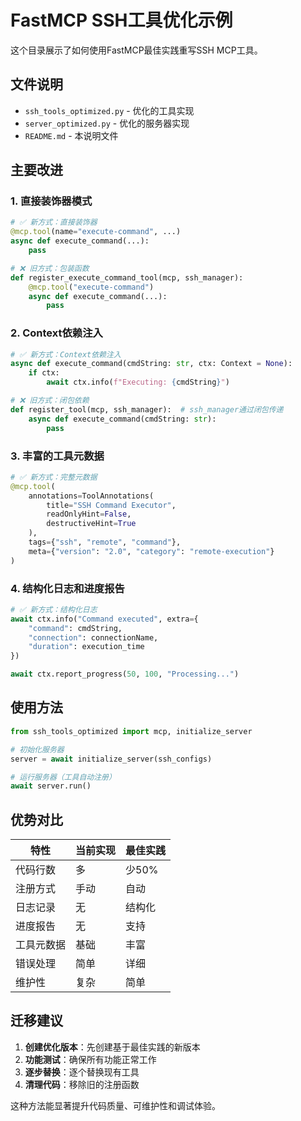 # FastMCP SSH工具优化示例

这个目录展示了如何使用FastMCP最佳实践重写SSH MCP工具。

## 文件说明

- `ssh_tools_optimized.py` - 优化的工具实现
- `server_optimized.py` - 优化的服务器实现
- `README.md` - 本说明文件

## 主要改进

### 1. 直接装饰器模式
```python
# ✅ 新方式：直接装饰器
@mcp.tool(name="execute-command", ...)
async def execute_command(...):
    pass

# ❌ 旧方式：包装函数
def register_execute_command_tool(mcp, ssh_manager):
    @mcp.tool("execute-command")
    async def execute_command(...):
        pass
```

### 2. Context依赖注入
```python
# ✅ 新方式：Context依赖注入
async def execute_command(cmdString: str, ctx: Context = None):
    if ctx:
        await ctx.info(f"Executing: {cmdString}")

# ❌ 旧方式：闭包依赖
def register_tool(mcp, ssh_manager):  # ssh_manager通过闭包传递
    async def execute_command(cmdString: str):
        pass
```

### 3. 丰富的工具元数据
```python
# ✅ 新方式：完整元数据
@mcp.tool(
    annotations=ToolAnnotations(
        title="SSH Command Executor",
        readOnlyHint=False,
        destructiveHint=True
    ),
    tags={"ssh", "remote", "command"},
    meta={"version": "2.0", "category": "remote-execution"}
)
```

### 4. 结构化日志和进度报告
```python
# ✅ 新方式：结构化日志
await ctx.info("Command executed", extra={
    "command": cmdString,
    "connection": connectionName,
    "duration": execution_time
})

await ctx.report_progress(50, 100, "Processing...")
```

## 使用方法

```python
from ssh_tools_optimized import mcp, initialize_server

# 初始化服务器
server = await initialize_server(ssh_configs)

# 运行服务器（工具自动注册）
await server.run()
```

## 优势对比

| 特性 | 当前实现 | 最佳实践 |
|------|----------|----------|
| 代码行数 | 多 | 少50% |
| 注册方式 | 手动 | 自动 |
| 日志记录 | 无 | 结构化 |
| 进度报告 | 无 | 支持 |
| 工具元数据 | 基础 | 丰富 |
| 错误处理 | 简单 | 详细 |
| 维护性 | 复杂 | 简单 |

## 迁移建议

1. **创建优化版本**：先创建基于最佳实践的新版本
2. **功能测试**：确保所有功能正常工作
3. **逐步替换**：逐个替换现有工具
4. **清理代码**：移除旧的注册函数

这种方法能显著提升代码质量、可维护性和调试体验。
